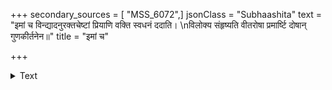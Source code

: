 +++
secondary_sources = [ "MSS_6072",]
jsonClass = "Subhaashita"
text = "इमां च विन्द्यादनुरक्तचेष्टां प्रियाणि वक्ति स्वधनं ददाति।  \nविलोक्य संहृष्यति वीतरोषा प्रमार्ष्टि दोषान् गुणकीर्तनेन॥"
title = "इमां च"

+++

<details><summary>Text</summary>

इमां च विन्द्यादनुरक्तचेष्टां प्रियाणि वक्ति स्वधनं ददाति।  
विलोक्य संहृष्यति वीतरोषा प्रमार्ष्टि दोषान् गुणकीर्तनेन॥
</details>
